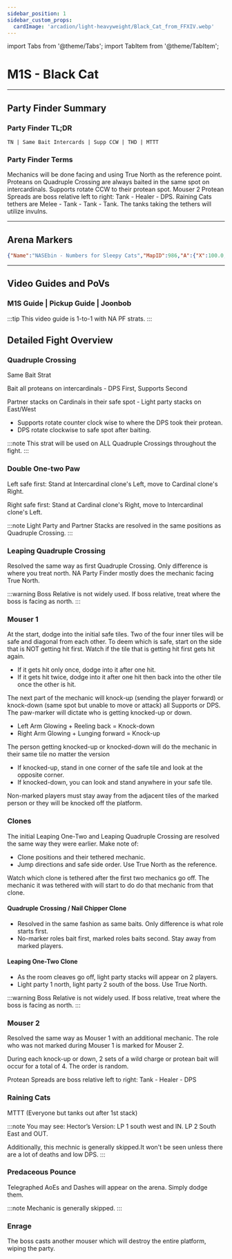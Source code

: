 ```yaml
---
sidebar_position: 1
sidebar_custom_props:
  cardImage: 'arcadion/light-heavyweight/Black_Cat_from_FFXIV.webp'
---
```


import Tabs from '@theme/Tabs';
import TabItem from '@theme/TabItem';

# M1S - Black Cat

***

## Party Finder Summary

### Party Finder TL;DR

```
TN | Same Bait Intercards | Supp CCW | THD | MTTT
```

### Party Finder Terms

<Tabs>
  <TabItem value="TN" label="TN" default>
    Mechanics will be done facing and using True North as the reference point.
  </TabItem>
  <TabItem value="Same Bait" label="Same Bait">
    Proteans on Quadruple Crossing are always baited in the same spot on intercardinals.
  </TabItem>
  <TabItem value="Supp CCW" label="Supp CCW">
    Supports rotate CCW to their protean spot.
  </TabItem>
    <TabItem value="THD" label="THD">
    Mouser 2 Protean Spreads are boss relative left to right: Tank - Healer - DPS.
  </TabItem>
    <TabItem value="MTTT" label="MTTT">
    Raining Cats tethers are Melee - Tank - Tank - Tank. The tanks taking the tethers will utilize invulns.
  </TabItem>
</Tabs>

***

## Arena Markers

```json
{"Name":"NASEbin - Numbers for Sleepy Cats","MapID":986,"A":{"X":100.0,"Y":0.0,"Z":90.0,"ID":0,"Active":true},"B":{"X":110.0,"Y":0.0,"Z":100.0,"ID":1,"Active":true},"C":{"X":100.0,"Y":0.0,"Z":110.0,"ID":2,"Active":true},"D":{"X":90.0,"Y":0.0,"Z":100.0,"ID":3,"Active":true},"One":{"X":90.0,"Y":0.0,"Z":95.0,"ID":4,"Active":true},"Two":{"X":110.0,"Y":0.0,"Z":95.0,"ID":5,"Active":true},"Three":{"X":110.0,"Y":0.0,"Z":105.0,"ID":6,"Active":true},"Four":{"X":90.0,"Y":0.0,"Z":105.0,"ID":7,"Active":true}}
```

***

## Video Guides and PoVs

### M1S Guide | Pickup Guide | Joonbob

<YouTube youTubeId="0Vb3TCqz4F8" />
:::tip
This video guide is 1-to-1 with NA PF strats.
:::

## Detailed Fight Overview

### Quadruple Crossing

Same Bait Strat

Bait all proteans on intercardinals - DPS First, Supports Second 

Partner stacks on Cardinals in their safe spot - Light party stacks on East/West

* Supports rotate counter clock wise to where the DPS took their protean.
* DPS rotate clockwise to safe spot after baiting.

:::note
This strat will be used on ALL Quadruple Crossings throughout the fight.
:::

### Double One-two Paw

Left safe first:
Stand at Intercardinal clone's Left, move to Cardinal clone's Right.

Right safe first:
Stand at Cardinal clone's Right, move to Intercardinal clone's Left.

:::note
Light Party and Partner Stacks are resolved in the same positions as Quadruple Crossing.
:::

### Leaping Quadruple Crossing

Resolved the same way as first Quadruple Crossing. Only difference is where you treat north. NA Party Finder mostly does the mechanic facing True North.

:::warning
Boss Relative is not widely used. If boss relative, treat where the boss is facing as north.
:::

### Mouser 1

At the start, dodge into the initial safe tiles. Two of the four inner tiles will be safe and diagonal from each other. To deem which is safe, start on the side that is NOT getting hit first. Watch if the tile that is getting hit first gets hit again.

* If it gets hit only once, dodge into it after one hit.
* If it gets hit twice, dodge into it after one hit then back into the other tile once the other is hit.

The next part of the mechanic will knock-up (sending the player forward) or knock-down (same spot but unable to move or attack) all Supports or DPS. The paw-marker will dictate who is getting knocked-up or down.

* Left Arm Glowing + Reeling back = Knock-down
* Right Arm Glowing + Lunging forward = Knock-up

The person getting knocked-up or knocked-down will do the mechanic in their same tile no matter the version

* If  knocked-up, stand in one corner of the safe tile and look at the opposite corner.
* If knocked-down, you can look and stand anywhere in your safe tile.

Non-marked players must stay away from the adjacent tiles of the marked person or they will be knocked off the platform.

### Clones

The initial Leaping One-Two and Leaping Quadruple Crossing are resolved the same way they were earlier. Make note of:

* Clone positions and their tethered mechanic.
* Jump directions and safe side order. Use True North as the reference.

Watch which clone is tethered after the first two mechanics go off. The mechanic it was tethered with will start to do do that mechanic from that clone.

#### Quadruple Crossing / Nail Chipper Clone

* Resolved in the same fashion as same baits. Only difference is what role starts first.
* No-marker roles bait first, marked roles baits second. Stay away from marked players.

#### Leaping One-Two Clone

* As the room cleaves go off, light party stacks will appear on 2 players.
* Light party 1 north, light party 2 south of the boss. Use True North.

:::warning
Boss Relative is not widely used. If boss relative, treat where the boss is facing as north.
:::

### Mouser 2

Resolved the same way as Mouser 1 with an additional mechanic. The role who was not marked during Mouser 1 is marked for Mouser 2.

During each knock-up or down, 2 sets of a wild charge or protean bait will occur for a total of 4. The order is random.

Protean Spreads are boss relative left to right: Tank - Healer - DPS

### Raining Cats

MTTT (Everyone but tanks out after 1st stack)

:::note
You may see: Hector’s Version: LP 1 south west and IN. LP 2 South East and OUT.

Additionally, this mechnic is generally skipped.It won't be seen unless there are a lot of deaths and low DPS.
:::

### Predaceous Pounce

Telegraphed AoEs and Dashes will appear on the arena. Simply dodge them.

:::note
Mechanic is generally skipped.
:::

### Enrage

The boss casts another mouser which will destroy the entire platform, wiping the party.
